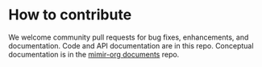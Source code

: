 # How to contribute

We welcome community pull requests for bug fixes, enhancements, and documentation. Code and API documentation are in this repo. Conceptual documentation is in the [mimir-org documents](https://github.com/mimir-org/documents) repo.